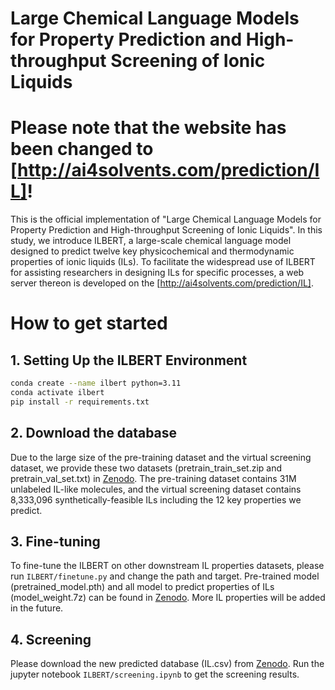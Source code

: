 # Large Chemical Language Models for Property Prediction and High-throughput Screening of Ionic Liquids 

# Please note that the website has been changed to [http://ai4solvents.com/prediction/IL]!

This is the official implementation of "Large Chemical Language Models for Property Prediction and High-throughput Screening of Ionic Liquids". In this study, we introduce ILBERT, a large-scale chemical language model designed to predict twelve key physicochemical and thermodynamic properties of ionic liquids (ILs). To facilitate the widespread use of ILBERT for assisting researchers in designing ILs for specific processes, a web server thereon is developed on the [http://ai4solvents.com/prediction/IL].

# How to get started

## 1. Setting Up the ILBERT Environment

```bash
conda create --name ilbert python=3.11
conda activate ilbert
pip install -r requirements.txt
```

## 2. Download the database

Due to the large size of the pre-training dataset and the virtual screening dataset, we provide these two datasets (pretrain_train_set.zip and pretrain_val_set.txt) in [Zenodo](https://zenodo.org/records/14601320?preview=1&token=eyJhbGciOiJIUzUxMiJ9.eyJpZCI6ImRlNDY4MGUyLTYzZjgtNDg4Ny1iODJiLWVjZmQxYzZjMGMzNyIsImRhdGEiOnt9LCJyYW5kb20iOiIxNDM2Y2Y1Mjg4YjU4ZmQzZTRiMTkyMDYyYTkzZWRhZSJ9.8Oj2fGQBaMM-cxgO-PVH8qJZrKh4d5ySpacbqo_q03S48P8wswvHOulyWddIyv9sfxeq9uyOoatJEcykmFs3JA). The pre-training dataset contains 31M unlabeled IL-like molecules, and the virtual screening dataset contains 8,333,096 synthetically-feasible ILs including the 12 key properties we predict.

## 3. Fine-tuning

To fine-tune the ILBERT on other downstream IL properties datasets, please run `ILBERT/finetune.py` and change the path and target. Pre-trained model (pretrained_model.pth) and all model to predict properties of ILs (model_weight.7z) can be found in [Zenodo](https://zenodo.org/records/14601320?preview=1&token=eyJhbGciOiJIUzUxMiJ9.eyJpZCI6ImRlNDY4MGUyLTYzZjgtNDg4Ny1iODJiLWVjZmQxYzZjMGMzNyIsImRhdGEiOnt9LCJyYW5kb20iOiIxNDM2Y2Y1Mjg4YjU4ZmQzZTRiMTkyMDYyYTkzZWRhZSJ9.8Oj2fGQBaMM-cxgO-PVH8qJZrKh4d5ySpacbqo_q03S48P8wswvHOulyWddIyv9sfxeq9uyOoatJEcykmFs3JA). More IL properties will be added in the future.

## 4. Screening

Please download the new predicted database (IL.csv) from [Zenodo](https://zenodo.org/records/15046370). Run the jupyter notebook `ILBERT/screening.ipynb` to get the screening results.

